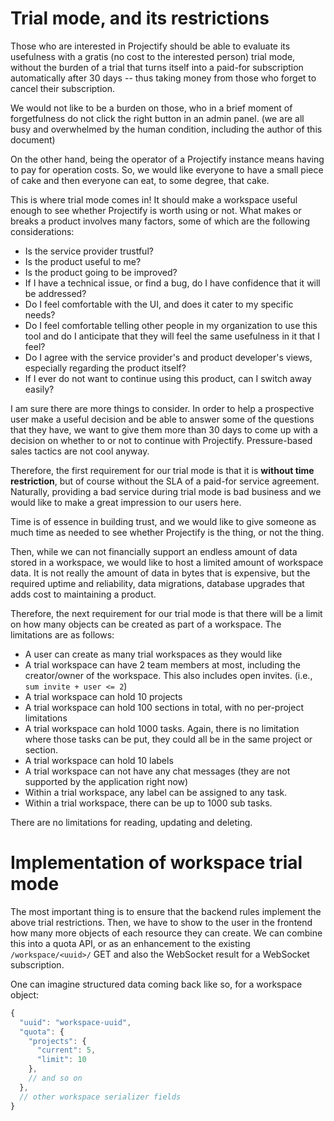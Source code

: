 <!--
SPDX-FileCopyrightText: 2024 JWP Consulting GK

SPDX-License-Identifier: AGPL-3.0-or-later
-->

# Trial mode, and its restrictions

Those who are interested in Projectify should be able to evaluate its
usefulness with a gratis (no cost to the interested person) trial mode, without
the burden of a trial that turns itself into a paid-for subscription
automatically after 30 days -- thus taking money from those who forget to
cancel their subscription.

We would not like to be a burden on those, who in a brief moment of
forgetfulness do not click the right button in an admin panel. (we are all busy
and overwhelmed by the human condition, including the author of this document)

On the other hand, being the operator of a Projectify instance means having to
pay for operation costs. So, we would like everyone to have a small piece of
cake and then everyone can eat, to some degree, that cake.

This is where trial mode comes in! It should make a workspace useful enough to
see whether Projectify is worth using or not. What makes or breaks a product
involves many factors, some of which are the following considerations:

- Is the service provider trustful?
- Is the product useful to me?
- Is the product going to be improved?
- If I have a technical issue, or find a bug, do I have confidence that it will
  be addressed?
- Do I feel comfortable with the UI, and does it cater to my specific needs?
- Do I feel comfortable telling other people in my organization to use this
  tool and do I anticipate that they will feel the same usefulness in it that I
  feel?
- Do I agree with the service provider's and product developer's views,
  especially regarding the product itself?
- If I ever do not want to continue using this product, can I switch away
  easily?

I am sure there are more things to consider. In order to help a prospective
user make a useful decision and be able to answer some of the questions that
they have, we want to give them more than 30 days to come up with a decision on
whether to or not to continue with Projectify. Pressure-based sales tactics are
not cool anyway.

Therefore, the first requirement for our trial mode is that it is **without
time restriction**, but of course without the SLA of a paid-for service
agreement. Naturally, providing a bad service during trial mode is bad business
and we would like to make a great impression to our users here.

Time is of essence in building trust, and we would like to give someone as much
time as needed to see whether Projectify is the thing, or not the thing.

Then, while we can not financially support an endless amount of data stored in
a workspace, we would like to host a limited amount of workspace data. It is
not really the amount of data in bytes that is expensive, but the required
uptime and reliability, data migrations, database upgrades that adds cost to
maintaining a product.

Therefore, the next requirement for our trial mode is that there will be a
limit on how many objects can be created as part of a workspace. The
limitations are as follows:

- A user can create as many trial workspaces as they would like
- A trial workspace can have 2 team members at most, including the
  creator/owner of the workspace. This also includes open invites. (i.e.,
  `sum invite + user <= 2`)
- A trial workspace can hold 10 projects
- A trial workspace can hold 100 sections in total, with no per-project
  limitations
- A trial workspace can hold 1000 tasks. Again, there is no limitation where
  those tasks can be put, they could all be in the same project or section.
- A trial workspace can hold 10 labels
- A trial workspace can not have any chat messages (they are not supported by
  the application right now)
- Within a trial workspace, any label can be assigned to any task.
- Within a trial workspace, there can be up to 1000 sub tasks.

There are no limitations for reading, updating and deleting.

# Implementation of workspace trial mode

The most important thing is to ensure that the backend rules implement the
above trial restrictions. Then, we have to show to the user in the frontend how
many more objects of each resource they can create. We can combine this into a
quota API, or as an enhancement to the existing `/workspace/<uuid>/` GET and
also the WebSocket result for a WebSocket subscription.

One can imagine structured data coming back like so, for a workspace object:

```js
{
  "uuid": "workspace-uuid",
  "quota": {
    "projects": {
      "current": 5,
      "limit": 10
    },
    // and so on
  },
  // other workspace serializer fields
}
```
